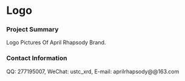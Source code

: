 # Logo

### Project Summary
Logo Pictures Of April Rhapsody Brand.

### Contact Information
QQ: 277195007, WeChat: ustc_xrd, E-mail: aprilrhapsody@@163.com
